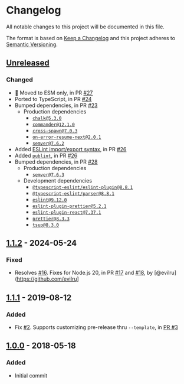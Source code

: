 # Changelog

All notable changes to this project will be documented in this file.

The format is based on [Keep a Changelog](http://keepachangelog.com/en/1.0.0/)
and this project adheres to [Semantic Versioning](http://semver.org/spec/v2.0.0.html).

## [Unreleased]

### Changed

- 💢 Moved to ESM only, in PR [#27](https://github.com/compulim/version-from-git/pull/27)
- Ported to TypeScript, in PR [#24](https://github.com/compulim/version-from-git/pull/24)
- Bumped dependencies, in PR [#23](https://github.com/compulim/version-from-git/pull/23)
   - Production dependencies
      - [`chalk@5.3.0`](https://npmjs.com/package/chalk/v/5.3.0)
      - [`commander@12.1.0`](https://npmjs.com/package/commander/v/12.1.0)
      - [`cross-spawn@7.0.3`](https://npmjs.com/package/cross-spawn/v/7.0.3)
      - [`on-error-resume-next@2.0.1`](https://npmjs.com/package/on-error-resume-next/v/2.0.1)
      - [`semver@7.6.2`](https://npmjs.com/package/semver/v/7.6.2)
- Added [ESLint import/export syntax](https://npmjs.com/package/eslint-plugin-import), in PR [#26](https://github.com/compulim/version-from-git/pull/26)
- Added [`publint`](https://npmjs.com/package/publint), in PR [#26](https://github.com/compulim/version-from-git/pull/26)
- Bumped dependencies, in PR [#28](https://github.com/compulim/version-from-git/pull/28)
  - Production dependencies
    - [`semver@7.6.3`](https://npmjs.com/package/semver/v/7.6.3)
  - Development dependencies
    - [`@typescript-eslint/eslint-plugin@8.8.1`](https://npmjs.com/package/@typescript-eslint/eslint-plugin/v/8.8.1)
    - [`@typescript-eslint/parser@8.8.1`](https://npmjs.com/package/@typescript-eslint/parser/v/8.8.1)
    - [`eslint@9.12.0`](https://npmjs.com/package/eslint/v/9.12.0)
    - [`eslint-plugin-prettier@5.2.1`](https://npmjs.com/package/eslint-plugin-prettier/v/5.2.1)
    - [`eslint-plugin-react@7.37.1`](https://npmjs.com/package/eslint-plugin-react/v/7.37.1)
    - [`prettier@3.3.3`](https://npmjs.com/package/prettier/v/3.3.3)
    - [`tsup@8.3.0`](https://npmjs.com/package/tsup/v/8.3.0)

## [1.1.2] - 2024-05-24

### Fixed

- Resolves [#16](https://github.com/compulim/version-from-git/issues/16). Fixes for Node.js 20, in PR [#17](https://github.com/compulim/version-from-git/pulls/17) and [#18](https://github.com/compulim/version-from-git/pulls/18), by [@evilru](https://github.com/evilru]

## [1.1.1] - 2019-08-12

### Added

- Fix [#2](https://github.com/compulim/version-from-git/issues/2). Supports customizing pre-release thru `--template`, in [PR #3](https://github.com/compulim/version-from-git/pulls/3)

## [1.0.0] - 2018-05-18

### Added

- Initial commit

[Unreleased]: https://github.com/compulim/version-from-git/compare/v1.1.2...HEAD
[1.1.2]: https://github.com/compulim/version-from-git/compare/v1.1.1...v1.1.2
[1.1.1]: https://github.com/compulim/version-from-git/compare/v1.0.0...v1.1.1
[1.0.0]: https://github.com/compulim/version-from-git/releases/tag/v1.0.0
